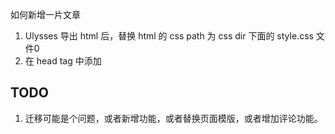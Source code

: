 如何新增一片文章

1. Ulysses 导出 html 后，替换 html 的 css path 为 css dir 下面的 style.css 文件0
2. <script src='/js/index.js' defer></script> 在 head tag 中添加

## TODO

1. 迁移可能是个问题，或者新增功能，或者替换页面模版，或者增加评论功能。